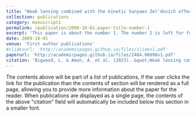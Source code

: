 ```yaml
---
title: "Weak lensing combined with the kinetic Sunyaev Zel'dovich effect: A study of baryonic feedback"
collection: publications
category: manuscripts
permalink: /publication/2009-10-01-paper-title-number-1
excerpt: 'This paper is about the number 1. The number 2 is left for future work.'
date: 2009-10-01
venue: 'First author publications'
#slidesurl: 'http://academicpages.github.io/files/slides1.pdf'
paperurl: 'http://academicpages.github.io/files/2404.06098v1.pdf'
citation: 'Bigwood, L. & Amon, A. et al. (2023). &quot;Weak lensing combined with the kinetic Sunyaev Zel'dovich effect: A study of baryonic feedback&quot; <i>	arXiv:2404.06098 </i>. 1(1).'
---
```


The contents above will be part of a list of publications, if the user clicks the link for the publication than the contents of section will be rendered as a full page, allowing you to provide more information about the paper for the reader. When publications are displayed as a single page, the contents of the above "citation" field will automatically be included below this section in a smaller font.
